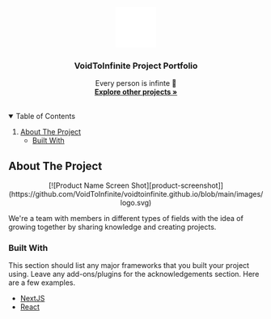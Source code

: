 <!--
*** Thanks for checking out the Best-README-Template. If you have a suggestion
*** that would make this better, please fork the repo and create a pull request
*** or simply open an issue with the tag "enhancement".
*** Thanks again! Now go create something AMAZING! :D
*** README TEMPLATE MADE BY https://github.com/othneildrew/Best-README-Template
-->

<!-- PROJECT LOGO -->
<br />
<p align="center">
  <a href="https://github.com/VoidToInfinite/voidtoinfinite.github.io">
    <img src="images/logo.svg" alt="Logo" width="80" height="80">
  </a>

  <h3 align="center">VoidToInfinite Project Portfolio</h3>
  <p align="center">
    Every person is infinte 🤩
    <br />
    <a href="https://github.com/VoidToInfinite"><strong>Explore other projects »</strong></a>
    <br />
    <br />
  </p>
</p>

<!-- TABLE OF CONTENTS -->
<details open="open">
  <summary>Table of Contents</summary>
  <ol>
    <li>
      <a href="#about-the-project">About The Project</a>
      <ul>
        <li><a href="#built-with">Built With</a></li>
      </ul>
    </li>
  </ol>
</details>

<!-- ABOUT THE PROJECT -->
## About The Project
<div align="center">
  [![Product Name Screen Shot][product-screenshot]](https://github.com/VoidToInfinite/voidtoinfinite.github.io/blob/main/images/logo.svg)
</div>

We're a team with members in different types of fields with the idea of growing together by sharing knowledge and creating projects.

### Built With

This section should list any major frameworks that you built your project using. Leave any add-ons/plugins for the acknowledgements section. Here are a few examples.
* [NextJS](https://nextjs.org)
* [React](https://create-react-app.dev)

<!-- MARKDOWN LINKS & IMAGES -->
[product-screenshot]: images/logo.svg
